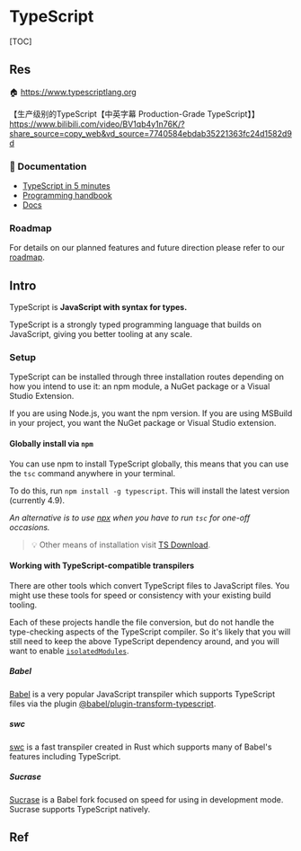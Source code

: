 # TypeScript

[TOC]



## Res
🏠 https://www.typescriptlang.org

【生产级别的TypeScript【中英字幕 Production-Grade TypeScript】】 https://www.bilibili.com/video/BV1qb4y1n76K/?share_source=copy_web&vd_source=7740584ebdab35221363fc24d1582d9d


### 📑 Documentation
- [TypeScript in 5 minutes](https://www.typescriptlang.org/docs/handbook/typescript-in-5-minutes.html)
- [Programming handbook](https://www.typescriptlang.org/docs/handbook/intro.html)
- [Docs](https://www.typescriptlang.org/docs/)

### Roadmap
For details on our planned features and future direction please refer to our [roadmap](https://github.com/microsoft/TypeScript/wiki/Roadmap).



## Intro
TypeScript is **JavaScript with syntax for types.**

TypeScript is a strongly typed programming language that builds on JavaScript, giving you better tooling at any scale.

### Setup
TypeScript can be installed through three installation routes depending on how you intend to use it: an npm module, a NuGet package or a Visual Studio Extension.

If you are using Node.js, you want the npm version. If you are using MSBuild in your project, you want the NuGet package or Visual Studio extension.

#### Globally install via `npm`
You can use npm to install TypeScript globally, this means that you can use the `tsc` command anywhere in your terminal.

To do this, run `npm install -g typescript`. This will install the latest version (currently 4.9).

*An alternative is to use [npx](https://www.npmjs.com/package/npx) when you have to run `tsc` for one-off occasions.*

> 💡 Other means of installation visit [TS Download](https://www.typescriptlang.org/download).

#### Working with TypeScript-compatible transpilers
There are other tools which convert TypeScript files to JavaScript files. You might use these tools for speed or consistency with your existing build tooling.

Each of these projects handle the file conversion, but do not handle the type-checking aspects of the TypeScript compiler. So it's likely that you will still need to keep the above TypeScript dependency around, and you will want to enable [`isolatedModules`](https://www.typescriptlang.org/tsconfig#isolatedModules).

##### Babel
[Babel](https://babeljs.io/) is a very popular JavaScript transpiler which supports TypeScript files via the plugin [@babel/plugin-transform-typescript](https://babeljs.io/docs/en/babel-preset-typescript#docsNav).

##### swc
[swc](https://swc-project.github.io/docs/installation/) is a fast transpiler created in Rust which supports many of Babel's features including TypeScript.

##### Sucrase
[Sucrase](https://github.com/alangpierce/sucrase#sucrase/) is a Babel fork focused on speed for using in development mode. Sucrase supports TypeScript natively.



## Ref
